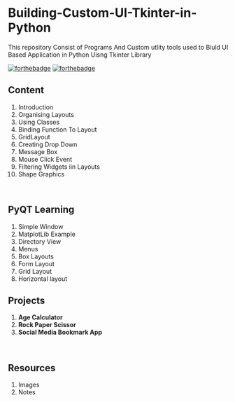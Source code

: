 # Building-Custom-UI-Tkinter-in-Python
 This repository Consist of Programs And Custom utlity tools used to Biuld UI Based Application in Python Uisng Tkinter Library 

[![forthebadge](https://forthebadge.com/images/badges/built-by-developers.svg)](https://forthebadge.com)  [![forthebadge](https://forthebadge.com/images/badges/made-with-python.svg)](https://forthebadge.com)

 ## Content
 1. Introduction
 2. Organising Layouts
 3. Using Classes
 4. Binding Function To Layout
 5. GridLayout
 6. Creating Drop Down
 7. Message Box
 8. Mouse Click Event
 9. Filtering Widgets iin Layouts
 10. Shape Graphics
<br/>

## PyQT Learning 
1. Simple Window
2. MatplotLib Example
3. Directory View
4. Menus
5. Box Layouts
6. Form Layout
7. Grid Layout
8. Horizontal layout

 ## Projects
1. **Age Calculator**
2. **Rock Paper Scissor**
3. **Social Media Bookmark App**
 <br/>

 ## Resources
 1. Images 
 2. Notes
